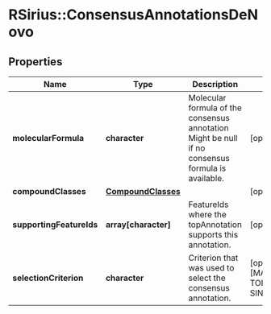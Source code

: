 # RSirius::ConsensusAnnotationsDeNovo


## Properties
Name | Type | Description | Notes
------------ | ------------- | ------------- | -------------
**molecularFormula** | **character** | Molecular formula of the consensus annotation  Might be null if no consensus formula is available. | [optional] 
**compoundClasses** | [**CompoundClasses**](CompoundClasses.md) |  | [optional] 
**supportingFeatureIds** | **array[character]** | FeatureIds where the topAnnotation supports this annotation. | [optional] 
**selectionCriterion** | **character** | Criterion that was used to select the consensus annotation. | [optional] [Enum: [MAJORITY_FORMULA, TOP_FORMULA, SINGLETON_FORMULA]] 


